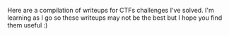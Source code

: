 Here are a compilation of writeups for CTFs challenges I've solved. I'm learning as I go so these writeups may not be the best but I hope you find them useful :)
